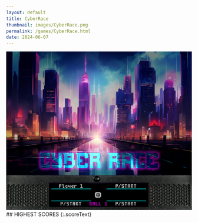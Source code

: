 ```yaml
---
layout: default
title: CyberRace
thumbnail: images/CyberRace.png
permalink: /games/CyberRace.html
date: 2024-06-07
---
```


<img src="../images/CyberRace.png" class="gameThumbnail img-fluid mx-auto align-middle">
## HIGHEST SCORES
{:.scoreText}

